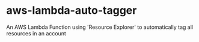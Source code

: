 # aws-lambda-auto-tagger
An AWS Lambda Function using 'Resource Explorer' to automatically tag all resources in an account
